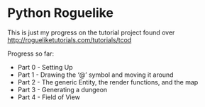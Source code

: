 # Python Roguelike

This is just my progress on the tutorial project found over http://rogueliketutorials.com/tutorials/tcod

Progress so far:
* Part 0 - Setting Up
* Part 1 - Drawing the ‘@’ symbol and moving it around
* Part 2 - The generic Entity, the render functions, and the map
* Part 3 - Generating a dungeon
* Part 4 - Field of View
